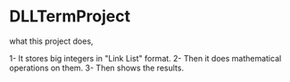 # DLLTermProject

what this project does,

1- It stores big integers in "Link List" format.
2- Then it does mathematical operations on them.
3- Then shows the results.
